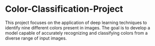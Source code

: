 # Color-Classification-Project
This project focuses on the application of deep learning techniques to identify nine different colors present in images. The goal is to develop a model capable of accurately recognizing and classifying colors from a diverse range of input images.
